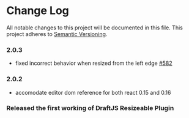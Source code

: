 # Change Log

All notable changes to this project will be documented in this file.
This project adheres to [Semantic Versioning](http://semver.org/).

### 2.0.3
- fixed incorrect behavior when resized from the left edge [#582](https://github.com/draft-js-plugins/draft-js-plugins/issues/582)

### 2.0.2
- accomodate editor dom reference for both react 0.15 and 0.16

### Released the first working of DraftJS Resizeable Plugin
